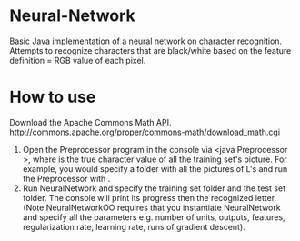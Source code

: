 Neural-Network
==============

Basic Java implementation of a neural network on character recognition. Attempts to recognize characters that are black/white based on the feature definition = RGB value of each pixel.

How to use
==============
Download the Apache Commons Math API. http://commons.apache.org/proper/commons-math/download_math.cgi

1. Open the Preprocessor program in the console via <java Preprocessor <char>>, where <char> is the true character value of all the training set's picture. For example, you would specify a folder with all the pictures of L's and run the Preprocessor with <java Preprocessor L>. 
2. Run NeuralNetwork and specify the training set folder and the test set folder. The console will print its progress then the recognized letter. (Note NeuralNetworkOO requires that you instantiate NeuralNetwork and specify all the parameters e.g. number of units, outputs, features, regularization rate, learning rate, runs of gradient descent).
